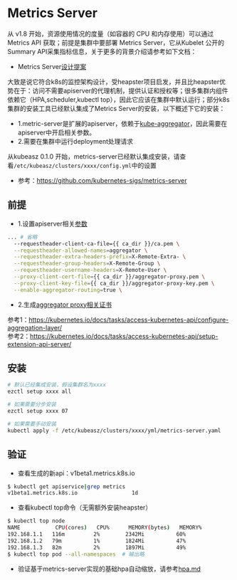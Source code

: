 # Metrics Server

从 v1.8 开始，资源使用情况的度量（如容器的 CPU 和内存使用）可以通过 Metrics API 获取；前提是集群中要部署 Metrics Server，它从Kubelet 公开的Summary API采集指标信息，关于更多的背景介绍请参考如下文档：  
- Metrics Server[设计提案](https://github.com/kubernetes/community/blob/master/contributors/design-proposals/instrumentation/metrics-server.md)

大致是说它符合k8s的监控架构设计，受heapster项目启发，并且比heapster优势在于：访问不需要apiserver的代理机制，提供认证和授权等；很多集群内组件依赖它（HPA,scheduler,kubectl top），因此它应该在集群中默认运行；部分k8s集群的安装工具已经默认集成了Metrics Server的安装，以下概述下它的安装：

- 1.metric-server是扩展的apiserver，依赖于[kube-aggregator](https://github.com/kubernetes/kube-aggregator)，因此需要在apiserver中开启相关参数。
- 2.需要在集群中运行deployment处理请求

从kubeasz 0.1.0 开始，metrics-server已经默认集成安装，请查看`/etc/kubeasz/clusters/xxxx/config.yml`中的设置
- 参考：https://github.com/kubernetes-sigs/metrics-server

## 前提

- 1.设置apiserver相关[参数](../../roles/kube-master/templates/kube-apiserver.service.j2)
``` bash
... # 省略
  --requestheader-client-ca-file={{ ca_dir }}/ca.pem \
  --requestheader-allowed-names=aggregator \
  --requestheader-extra-headers-prefix=X-Remote-Extra- \
  --requestheader-group-headers=X-Remote-Group \
  --requestheader-username-headers=X-Remote-User \
  --proxy-client-cert-file={{ ca_dir }}/aggregator-proxy.pem \
  --proxy-client-key-file={{ ca_dir }}/aggregator-proxy-key.pem \
  --enable-aggregator-routing=true \
```
- 2.生成[aggregator proxy相关证书](../../roles/kube-master/tasks/main.yml)

参考1：https://kubernetes.io/docs/tasks/access-kubernetes-api/configure-aggregation-layer/  
参考2：https://kubernetes.io/docs/tasks/access-kubernetes-api/setup-extension-api-server/

## 安装

``` bash
# 默认已经集成安装，假设集群名为xxxx
ezctl setup xxxx all

# 如果需要分步安装
ezctl setup xxxx 07

# 如果需要手动安装
kubectl apply -f /etc/kubeasz/clusters/xxxx/yml/metrics-server.yaml
```

## 验证

- 查看生成的新api：v1beta1.metrics.k8s.io
``` bash
$ kubectl get apiservice|grep metrics
v1beta1.metrics.k8s.io                 1d
```

- 查看kubectl top命令（无需额外安装heapster）
``` bash
$ kubectl top node
NAME           CPU(cores)   CPU%      MEMORY(bytes)   MEMORY%   
192.168.1.1   116m         2%        2342Mi          60%       
192.168.1.2   79m          1%        1824Mi          47%       
192.168.1.3   82m          2%        1897Mi          49%  
$ kubectl top pod --all-namespaces 	# 输出略
```

- 验证基于metrics-server实现的基础hpa自动缩放，请参考[hpa.md](hpa.md)
